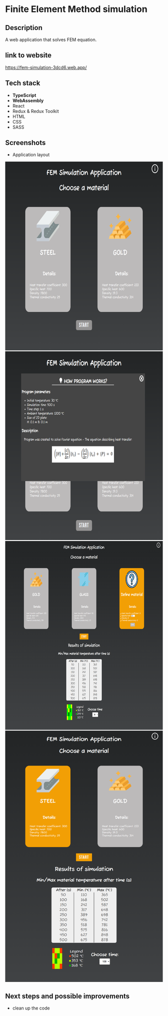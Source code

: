# Finite Element Method simulation

## Description
A web application that solves FEM equation.

## link to website
https://fem-simulation-3dcd6.web.app/

## Tech stack
- **TypeScript**
- **WebAssembly**
- React
- Redux & Redux Toolkit 
- HTML
- CSS 
- SASS

## Screenshots

- Application layout


<img src="/images/scr1.png"  width="523" height="604" />
<img src="/images/scr2.png"  width="523" height="604" />
<img src="/images/scr4.png"  width="523" height="604" />
<img src="/images/scr3.png"  width="523" height="804" />


## Next steps and possible improvements 
- clean up the code
